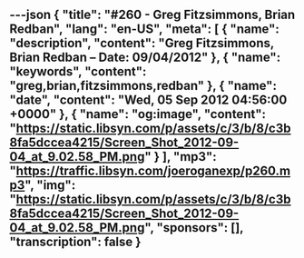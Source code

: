 ---json
{
  "title": "#260 - Greg Fitzsimmons, Brian Redban",
  "lang": "en-US",
  "meta": [
    {
      "name": "description",
      "content": "Greg Fitzsimmons, Brian Redban – Date: 09/04/2012"
    },
    {
      "name": "keywords",
      "content": "greg,brian,fitzsimmons,redban"
    },
    {
      "name": "date",
      "content": "Wed, 05 Sep 2012 04:56:00 +0000"
    },
    {
      "name": "og:image",
      "content": "https://static.libsyn.com/p/assets/c/3/b/8/c3b8fa5dccea4215/Screen_Shot_2012-09-04_at_9.02.58_PM.png"
    }
  ],
  "mp3": "https://traffic.libsyn.com/joeroganexp/p260.mp3",
  "img": "https://static.libsyn.com/p/assets/c/3/b/8/c3b8fa5dccea4215/Screen_Shot_2012-09-04_at_9.02.58_PM.png",
  "sponsors": [],
  "transcription": false
}
---
<episode-header />

<timemark seconds="0" />

<transcribe-call-to-action />

<episode-footer />